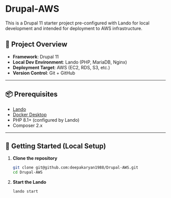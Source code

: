 # Drupal-AWS

This is a Drupal 11 starter project pre-configured with Lando for local development and intended for deployment to AWS infrastructure.

## 🔧 Project Overview

- **Framework**: Drupal 11
- **Local Dev Environment**: Lando (PHP, MariaDB, Nginx)
- **Deployment Target**: AWS (EC2, RDS, S3, etc.)
- **Version Control**: Git + GitHub

---

## 📦 Prerequisites

- [Lando](https://docs.lando.dev/basics/installation.html)
- [Docker Desktop](https://www.docker.com/products/docker-desktop/)
- PHP 8.1+ (configured by Lando)
- Composer 2.x

---

## 🚀 Getting Started (Local Setup)

1. **Clone the repository**
   ```bash
   git clone git@github.com:deepakaryan1988/Drupal-AWS.git
   cd Drupal-AWS
2. **Start the Lando**
   ```bash
   lando start
